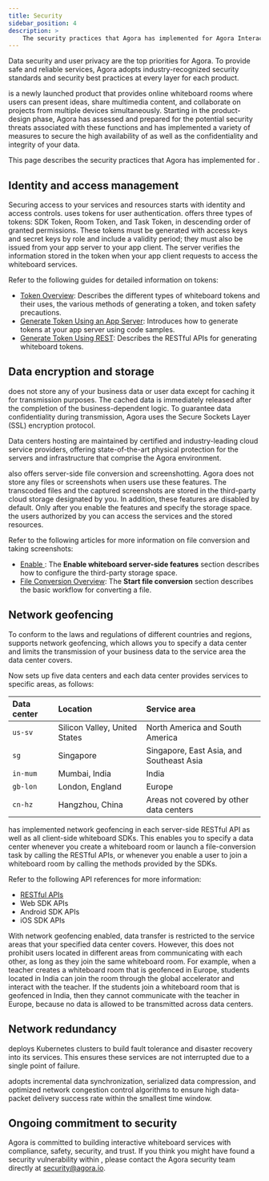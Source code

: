 ```yaml
---
title: Security
sidebar_position: 4
description: >
    The security practices that Agora has implemented for Agora Interactive Whiteboard.
---
```


Data security and user privacy are the top priorities for Agora. To provide safe and reliable services, Agora adopts industry-recognized security standards and security best practices at every layer for each product.

<Vg k="WHITE" /> is a newly launched product that provides online whiteboard rooms where users can present ideas, share multimedia content, and collaborate on projects from multiple devices simultaneously. Starting in the product-design phase, Agora has assessed and prepared for the potential security threats associated with these functions and has implemented a variety of measures to secure the high availability of <Vg k="WHITE" /> as well as the confidentiality and integrity of your data. 

This page describes the security practices that Agora has implemented for <Vg k="WHITE" />.

## Identity and access management

Securing access to your services and resources starts with identity and access controls. <Vg k="WHITE" /> uses tokens for user authentication. <Vg k="WHITE" /> offers three types of tokens: SDK Token, Room Token, and Task Token, in descending order of granted permissions. These tokens must be generated with access keys and secret keys by role and include a validity period; they must also be issued from your app server to your app client. The <Vg k="WHITE" /> server verifies the information stored in the token when your app client requests to access the whiteboard services.

Refer to the following guides for detailed information on <Vg k="WHITE" /> tokens:

- [<Vg k="WHITE" /> Token Overview](../develop/authentication-workflow): Describes the different types of whiteboard tokens and their uses, the various methods of generating a token, and token safety precautions.
- [Generate Token Using an App Server](../develop/generate-token-app-server): Introduces how to generate tokens at your app server using code samples.
- [Generate Token Using REST](../develop/generate-token-rest): Describes the RESTful APIs for generating whiteboard tokens.

## Data encryption and storage

<Vg k="WHITE" /> does not store any of your business data or user data except for caching it for transmission purposes. The cached data is immediately released after the completion of the business-dependent logic. To guarantee data confidentiality during transmission, Agora uses the Secure Sockets Layer (SSL) encryption protocol.

Data centers hosting <Vg k="WHITE" /> are maintained by certified and industry-leading cloud service providers, offering state-of-the-art physical protection for the servers and infrastructure that comprise the Agora environment.

<Vg k="WHITE" /> also offers server-side file conversion and screenshotting. Agora does not store any files or screenshots when users use these features. The transcoded files and the captured screenshots are stored in the third-party cloud storage designated by you. In addition, these features are disabled by default. Only after you enable the features and specify the storage space. the users authorized by you can access the services and the stored resources. 

Refer to the following articles for more information on file conversion and taking screenshots:

- [Enable <Vg k="WHITE" />](../develop/enable-whiteboard): The **Enable whiteboard server-side features** section describes how to configure the third-party storage space.
- [File Conversion Overview](../reference/whiteboard-api/file-conversion): The **Start file conversion** section describes the basic workflow for converting a file.

## Network geofencing

To conform to the laws and regulations of different countries and regions, <Vg k="WHITE" /> supports network geofencing, which allows you to specify a data center and limits the transmission of your business data to the service area the data center covers.

Now <Vg k="WHITE" /> sets up five data centers and each data center provides services to specific areas, as follows:

| Data center | Location                      | Service area                             |
| :---------- | :---------------------------- | :--------------------------------------- |
| `us-sv`     | Silicon Valley, United States | North America and South America          |
| `sg`        | Singapore                     | Singapore, East Asia, and Southeast Asia |
| `in-mum`    | Mumbai, India                 | India                                    |
| `gb-lon`    | London, England               | Europe                                   |
| `cn-hz`     | Hangzhou, China               | Areas not covered by other data centers  |

<Vg k="WHITE" /> has implemented network geofencing in each server-side RESTful API as well as all client-side whiteboard SDKs. This enables you to specify a data center whenever you create a whiteboard room or launch a file-conversion task by calling the RESTful APIs, or whenever you enable a user to join a whiteboard room by calling the methods provided by the SDKs. 

Refer to the following API references for more information:

- [RESTful APIs](../reference/whiteboard-api/overview)   
- <Link to="{{Global.API_REF_WEB_WHITE}}/index.html">Web SDK APIs</Link>
- <Link to="{{Global.API_REF_ANDROID_WHITE}}/index.html">Android SDK APIs</Link>
- <Link to="{{Global.API_REF_IOS_WHITE}}/docs/headers/Agora-Interactive-Whiteboard-Objective-C-Overview.html">iOS SDK APIs</Link>


With network geofencing enabled, data transfer is restricted to the service areas that your specified data center covers. However, this does not prohibit users located in different areas from communicating with each other, as long as they join the same whiteboard room. For example, when a teacher creates a whiteboard room that is geofenced in Europe, students located in India can join the room through the global accelerator and interact with the teacher. If the students join a whiteboard room that is geofenced in India, then they cannot communicate with the teacher in Europe, because no data is allowed to be transmitted across data centers. 

## Network redundancy

<Vg k="WHITE" /> deploys Kubernetes clusters to build fault tolerance and disaster recovery into its services. This ensures these services are not interrupted due to a single point of failure.

<Vg k="WHITE" /> adopts incremental data synchronization, serialized data compression, and optimized network congestion control algorithms to ensure high data-packet delivery success rate within the smallest time window.

## Ongoing commitment to security

Agora is committed to building interactive whiteboard services with compliance, safety, security, and trust. If you think you might have found a security vulnerability within <Vg k="WHITE" />, please contact the Agora security team directly at [security@agora.io](mailto:security@agora.io).